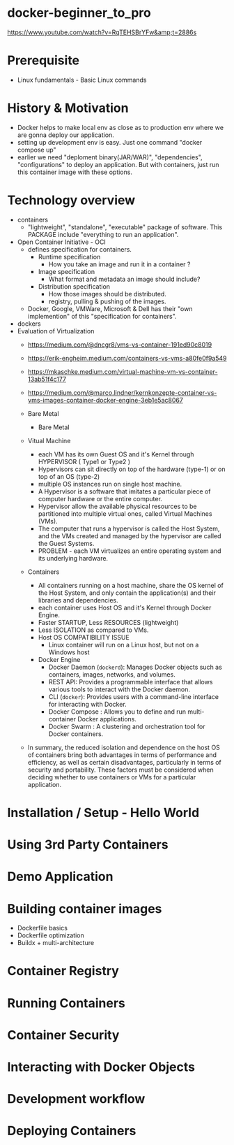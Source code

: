 # docker-beginner_to_pro
https://www.youtube.com/watch?v=RqTEHSBrYFw&amp;t=2886s

# Prerequisite
- Linux fundamentals - Basic Linux commands

# History & Motivation
- Docker helps to make local env as close as to production env where we are gonna deploy our application.
- setting up development env is easy. Just one command "docker compose up"
- earlier we need "deploment binary(JAR/WAR)", "dependencies", "configurations" to deploy an application. But with containers, just run this container image with these options.
# Technology overview
- containers
  - "lightweight", "standalone", "executable" package of software. This PACKAGE include "everything to run an application".
- Open Container Initiative - OCI
  - defines specification for containers.
    - Runtime specification
      - How you take an image and run it in a container ? 
    - Image specification
      - What format and metadata an image should include?
    - Distribution specification
      - How those images should be distributed.
      - registry, pulling & pushing of the images.
  - Docker, Google, VMWare, Microsoft & Dell has their "own implemention" of this "specification for containers".
- dockers
- Evaluation of Virtualization
  - https://medium.com/@dncgr8/vms-vs-container-191ed90c8019
  - https://erik-engheim.medium.com/containers-vs-vms-a80fe0f9a549
  - https://mkaschke.medium.com/virtual-machine-vm-vs-container-13ab51f4c177
  - https://medium.com/@marco.lindner/kernkonzepte-container-vs-vms-images-container-docker-engine-3eb1e5ac8067
  
  - Bare Metal
      - Bare Metal
  - Vitual Machine
    - each VM has its own Guest OS and it's Kernel through HYPERVISOR ( Type1 or Type2 )
    - Hypervisors can sit directly on top of the hardware (type-1) or on top of an OS (type-2)
    - multiple OS instances run on single host machine.
    - A Hypervisor is a software that imitates a particular piece of computer hardware or the entire computer.
    - Hypervisor allow the available physical resources to be partitioned into multiple virtual ones, called Virtual Machines (VMs).
    - The computer that runs a hypervisor is called the Host System, and the VMs created and managed by the hypervisor are called the Guest Systems.
    - PROBLEM
          - each VM virtualizes an entire operating system and its underlying hardware.
  - Containers
    - All containers running on a host machine, share the OS kernel of the Host System, and only contain the application(s) and their libraries and dependencies.
    - each container uses Host OS and it's Kernel through Docker Engine.
    - Faster STARTUP, Less RESOURCES (lightweight)
    - Less ISOLATION as compared to VMs.
    - Host OS COMPATIBILITY ISSUE
        - Linux container will run on a Linux host, but not on a Windows host
    - Docker Engine
      - Docker Daemon (`dockerd`): Manages Docker objects such as containers, images, networks, and volumes.
      - REST API: Provides a programmable interface that allows various tools to interact with the Docker daemon.
      - CLI (`docker`): Provides users with a command-line interface for interacting with Docker.
      - Docker Compose : Allows you to define and run multi-container Docker applications.
      - Docker Swarm : A clustering and orchestration tool for Docker containers.
  - In summary, the reduced isolation and dependence on the host OS of containers bring both advantages in terms of performance and efficiency, as well as certain disadvantages, particularly in terms of security and portability. These factors must be considered when deciding whether to use containers or VMs for a particular application.
# Installation / Setup -  Hello World

# Using 3rd Party Containers

# Demo Application

# Building container images
- Dockerfile basics
- Dockerfile optimization
- Buildx + multi-architecture

# Container Registry

# Running Containers

# Container Security

# Interacting with Docker Objects

# Development workflow

# Deploying Containers 
